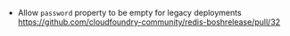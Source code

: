 * Allow `password` property to be empty for legacy deployments https://github.com/cloudfoundry-community/redis-boshrelease/pull/32
